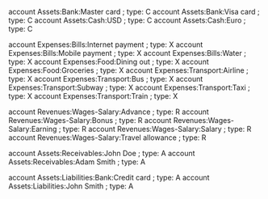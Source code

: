account Assets:Bank:Master card                                      ; type: C
account Assets:Bank:Visa card                                        ; type: C
account Assets:Cash:USD                                              ; type: C
account Assets:Cash:Euro                                             ; type: C

account Expenses:Bills:Internet payment                              ; type: X
account Expenses:Bills:Mobile payment                                ; type: X
account Expenses:Bills:Water                                         ; type: X
account Expenses:Food:Dining out                                     ; type: X
account Expenses:Food:Groceries                                      ; type: X
account Expenses:Transport:Airline                                   ; type: X
account Expenses:Transport:Bus                                       ; type: X
account Expenses:Transport:Subway                                    ; type: X
account Expenses:Transport:Taxi                                      ; type: X
account Expenses:Transport:Train                                     ; type: X

account Revenues:Wages-Salary:Advance                                ; type: R
account Revenues:Wages-Salary:Bonus                                  ; type: R
account Revenues:Wages-Salary:Earning                                ; type: R
account Revenues:Wages-Salary:Salary                                 ; type: R
account Revenues:Wages-Salary:Travel allowance                       ; type: R

account Assets:Receivables:John Doe                                  ; type: A
account Assets:Receivables:Adam Smith                                ; type: A

account Assets:Liabilities:Bank:Credit card                          ; type: A
account Assets:Liabilities:John Smith                                ; type: A
